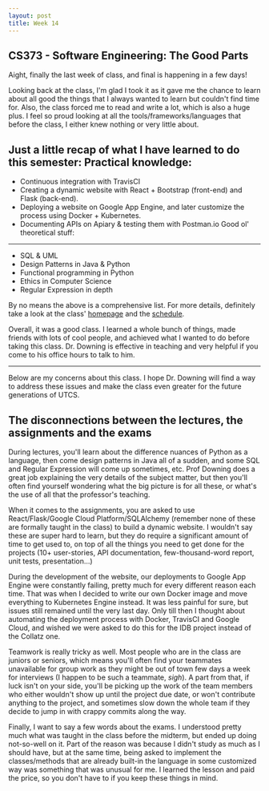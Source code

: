 ```yaml
---
layout: post
title: Week 14
---
```


CS373 - Software Engineering: The Good Parts
---

Aight, finally the last week of class, and final is happening in a few days!

Looking back at the class, I'm glad I took it as it gave me the chance to learn about all good the things that I always wanted to learn but couldn't find time for. Also, the class forced me to read and write a lot, which is also a huge plus. I feel so proud looking at all the tools/frameworks/languages that before the class, I either knew nothing or very little about. 

Just a little recap of what I have learned to do this semester:
Practical knowledge:
---
- Continuous integration with TravisCI
- Creating a dynamic website with React + Bootstrap (front-end) and Flask (back-end).
- Deploying a website on Google App Engine, and later customize the process using Docker + Kubernetes.
- Documenting APIs on Apiary & testing them with Postman.io
Good ol' theoretical stuff:
---
- SQL & UML
- Design Patterns in Java & Python
- Functional programming in Python
- Ethics in Computer Science
- Regular Expression in depth

By no means the above is a comprehensive list. For more details, definitely take a look at the class' [homepage](http://www.cs.utexas.edu/users/downing/cs373/index.html) and the [schedule](http://www.cs.utexas.edu/users/downing/cs373/Schedule.html).

Overall, it was a good class. I learned a whole bunch of things, made friends with lots of cool people, and achieved what I wanted to do before taking this class. Dr. Downing is effective in teaching and very helpful if you come to his office hours to talk to him.

---

Below are my concerns about this class. I hope Dr. Downing will find a way to address these issues and make the class even greater for the future generations of UTCS.

The disconnections between the lectures, the assignments and the exams
--
During lectures, you'll learn about the difference nuances of Python as a language, then come design patterns in Java all of a sudden, and some SQL and Regular Expression will come up sometimes, etc. Prof Downing does a great job explaining the very details of the subject matter, but then you'll often find yourself wondering what the big picture is for all these, or what's the use of all that the professor's teaching. 

When it comes to the assignments, you are asked to use React/Flask/Google Cloud Platform/SQLAlchemy (remember none of these are formally taught in the class) to build a dynamic website. I wouldn't say these are super hard to learn, but they do require a significant amount of time to get used to, on top of all the things you need to get done for the projects (10+ user-stories, API documentation, few-thousand-word report, unit tests, presentation...) 

During the development of the website, our deployments to Google App Engine were constantly failing, pretty much for every different reason each time. That was when I decided to write our own Docker image and move everything to Kubernetes Engine instead. It was less painful for sure, but issues still remained until the very last day. Only till then I thought about automating the deployment process with Docker, TravisCI and Google Cloud, and wished we were asked to do this for the IDB project instead of the Collatz one.

Teamwork is really tricky as well. Most people who are in the class are juniors or seniors, which means you'll often find your teammates unavailable for group work as they might be out of town few days a week for interviews (I happen to be such a teammate, *sigh*). A part from that, if luck isn't on your side, you'll be picking up the work of the team members who either wouldn't show up until the project due date, or won't contribute anything to the project, and sometimes slow down the whole team if they decide to jump in with crappy commits along the way.

Finally, I want to say a few words about the exams. I understood pretty much what was taught in the class before the midterm, but ended up doing not-so-well on it. Part of the reason was because I didn't study as much as I should have, but at the same time, being asked to implement the classes/methods that are already built-in the language in some customized way was something that was unusual for me. I learned the lesson and paid the price, so you don't have to if you keep these things in mind.
